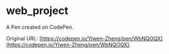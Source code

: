 # web_project

A Pen created on CodePen.

Original URL: [https://codepen.io/Yiwen-Zheng/pen/WbNQOQX](https://codepen.io/Yiwen-Zheng/pen/WbNQOQX).


